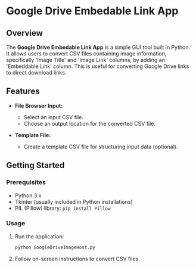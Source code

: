 # Google Drive Embedable Link App

## Overview

The **Google Drive Embedable Link App** is a simple GUI tool built in Python. It allows users to convert CSV files containing image information, specifically 'Image Title' and 'Image Link' columns, by adding an 'Embeddable Link' column. This is useful for converting Google Drive links to direct download links.

## Features

- **File Browser Input:**
  - Select an input CSV file.
  - Choose an output location for the converted CSV file.

- **Template File:**
  - Create a template CSV file for structuring input data (optional).

## Getting Started

### Prerequisites

- Python 3.x
- Tkinter (usually included in Python installations)
- PIL (Pillow) library: `pip install Pillow`

### Usage

1. Run the application:

    ```bash
    python GoogleDriveImageHost.py
    ```

2. Follow on-screen instructions to convert CSV files.
